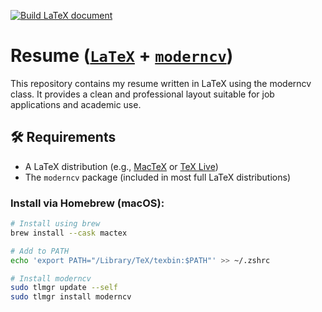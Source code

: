 [![Build LaTeX document](https://github.com/aswinkalarickal/resume/actions/workflows/main.yml/badge.svg)](https://github.com/aswinkalarickal/resume/actions/workflows/main.yml)

# Resume ([`LaTeX`](https://www.latex-project.org/) + [`moderncv`](https://ctan.org/pkg/moderncv))

This repository contains my resume written in LaTeX using the moderncv class. It provides a clean and professional layout suitable for job applications and academic use.

## 🛠 Requirements

- A LaTeX distribution (e.g., [MacTeX](https://tug.org/mactex/) or [TeX Live](https://tug.org/texlive/))
- The `moderncv` package (included in most full LaTeX distributions)

### Install via Homebrew (macOS):

```bash
# Install using brew
brew install --cask mactex

# Add to PATH
echo 'export PATH="/Library/TeX/texbin:$PATH"' >> ~/.zshrc

# Install moderncv
sudo tlmgr update --self
sudo tlmgr install moderncv
```
